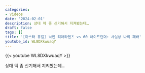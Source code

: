 ```yaml
---
categories:
- videos
date: '2024-02-01'
description: 상대 덱 좀 신기해서 지켜봤는데…
draft: false
tags: []
title: '[마스터 듀얼] 낙인 티아라멘츠 vs 60 하이드랜더: 사실상 나의 패배'
youtube_id: WL8DXkwuaqY
---
```



{{< youtube WL8DXkwuaqY >}}

상대 덱 좀 신기해서 지켜봤는데…